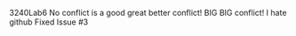 3240Lab6
No conflict is a good great better conflict!
BIG BIG conflict! I hate github
Fixed Issue #3
